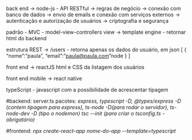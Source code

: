 back end -> node-js - API RESTful
-> regras de negócio
-> conexão com banco de dados
-> envio de emails e conexão com serviços externos
-> autenticação e autorização de usuários
-> criptografia e segurança

padrão - MVC - model-view-controllers
view -> template engine - retornar html do backend 

estrutura REST 
-> /users - retorna apenas os dados do usuário, em json
[
{
 “nome”:”paula”,
 “email”:”paula@paula.com”node
}
]

front end -> reactJS
html  e CSS da listagem dos usuários


front end mobile -> react native

typeScript - javascript com a possibilidade de acrescentar tipagem


#backend:
server.ts
pacotes: *express, typescript -D, @types/express -D (contem tipagem para express), ts-node -D(para rodar o servidor), ts-node-dev -D (tipo o nodemon)
tsc --init (para criar o tsconfig.ts - obrigatório)*

#frontend:
*npx create-react-app nome-do-app --template=typescript*